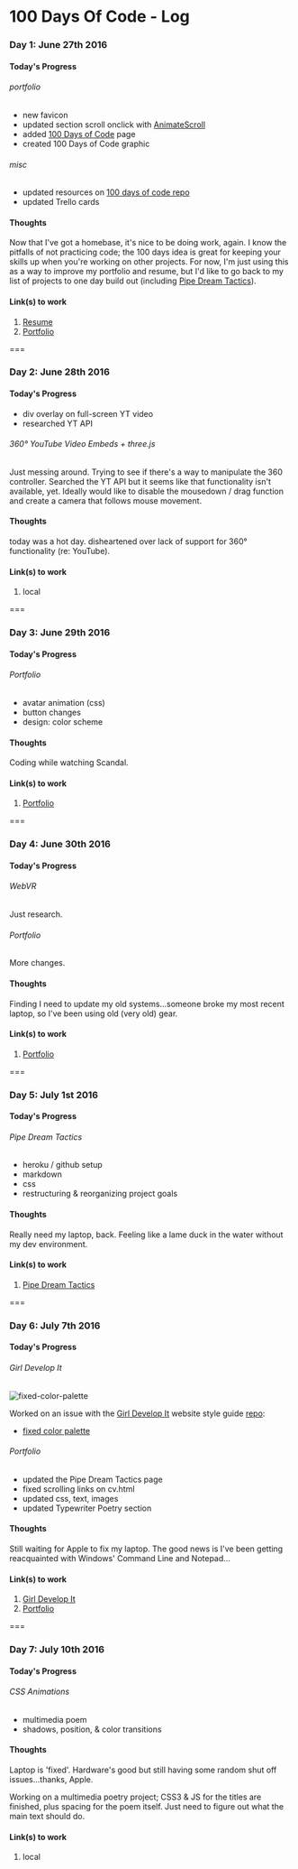 # 100 Days Of Code - Log

### Day 1: June 27th 2016

#### Today's Progress

###### portfolio
- new favicon
- updated section scroll onclick with [AnimateScroll](http://plugins.compzets.com/animatescroll/)
- added [100 Days of Code](http://www.billimarie.com/portfolio/doc.html) page
- created 100 Days of Code graphic

###### misc
- updated resources on [100 days of code repo](https://github.com/Kallaway/100-days-of-code/pull/2)
- updated Trello cards

#### Thoughts
Now that I've got a homebase, it's nice to be doing work, again. I know the pitfalls of not practicing code; the 100 days idea is great for keeping your skills up when you're working on other projects. For now, I'm just using this as a way to improve my portfolio and resume, but I'd like to go back to my list of projects to one day build out (including [Pipe Dream Tactics](http://pipedreamtactics.wordpress.com)).

#### Link(s) to work

1. [Resume](https://www.billimarie.com/portfolio/cv.html)
2. [Portfolio](https://www.billimarie.com/portfolio)

===

### Day 2: June 28th 2016

#### Today's Progress

- div overlay on full-screen YT video
- researched YT API

###### 360&deg; YouTube Video Embeds + three.js
Just messing around. Trying to see if there's a way to manipulate the 360 controller. Searched the YT API but it seems like that functionality isn't available, yet. Ideally would like to disable the mousedown / drag function and create a camera that follows mouse movement.

#### Thoughts
today was a hot day. disheartened over lack of support for 360&deg; functionality (re: YouTube).

#### Link(s) to work

1. local

===

### Day 3: June 29th 2016

#### Today's Progress

###### Portfolio
- avatar animation (css)
- button changes
- design: color scheme

#### Thoughts
Coding while watching Scandal.

#### Link(s) to work

1. [Portfolio](https://www.billimarie.com/portfolio)

===

### Day 4: June 30th 2016

#### Today's Progress

###### WebVR
Just research.

###### Portfolio
More changes.

#### Thoughts
Finding I need to update my old systems...someone broke my most recent laptop, so I've been using old (very old) gear.

#### Link(s) to work

1. [Portfolio](https://www.billimarie.com/portfolio)

===

### Day 5: July 1st 2016

#### Today's Progress

###### Pipe Dream Tactics
- heroku / github setup
- markdown
- css
- restructuring & reorganizing project goals

#### Thoughts
Really need my laptop, back. Feeling like a lame duck in the water without my dev environment.

#### Link(s) to work

1. [Pipe Dream Tactics](https://calm-wildwood-8850.herokuapp.com/about)

===

### Day 6: July 7th 2016

#### Today's Progress

###### Girl Develop It
![fixed-color-palette](https://cloud.githubusercontent.com/assets/6895471/16677132/11c4ecac-4487-11e6-8721-a719964c22bc.png)

Worked on an issue with the [Girl Develop It](https://github.com/girldevelopit) website style guide [repo](https://github.com/girldevelopit/gdi-website-styleguide):
- [fixed color palette](https://github.com/girldevelopit/gdi-website-styleguide/issues/2#issuecomment-231270797)

###### Portfolio

- updated the Pipe Dream Tactics page
- fixed scrolling links on cv.html
- updated css, text, images
- updated Typewriter Poetry section

#### Thoughts
Still waiting for Apple to fix my laptop. The good news is I've been getting reacquainted with Windows' Command Line and Notepad...

#### Link(s) to work

1. [Girl Develop It](https://github.com/girldevelopit/gdi-website-styleguide/issues/2#issuecomment-231270797)
2. [Portfolio](https://www.billimarie.com/portfolio)

===

### Day 7: July 10th 2016

#### Today's Progress

###### CSS Animations
- multimedia poem
- shadows, position, & color transitions

#### Thoughts
Laptop is 'fixed'. Hardware's good but still having some random shut off issues...thanks, Apple.

Working on a multimedia poetry project; CSS3 & JS for the titles are finished, plus spacing for the poem itself. Just need to figure out what the main text should do.

#### Link(s) to work

1. local
